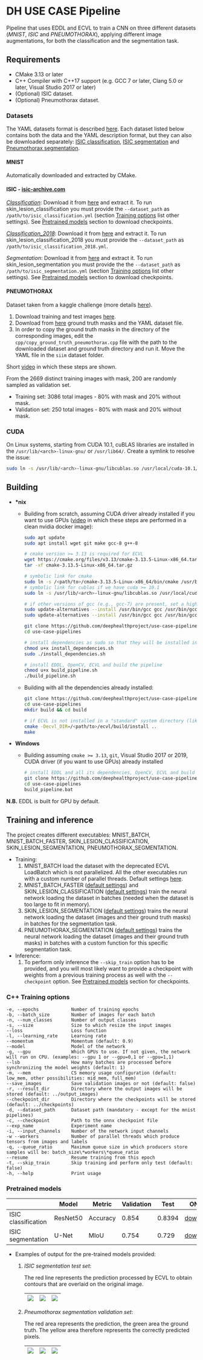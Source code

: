 # DH USE CASE Pipeline 

Pipeline that uses EDDL and ECVL to train a CNN on three different datasets (_MNIST_, _ISIC_ and _PNEUMOTHORAX_), applying different image augmentations, for both the classification and the segmentation task.

## Requirements
- CMake 3.13 or later
- C++ Compiler with C++17 support (e.g. GCC 7 or later, Clang 5.0 or later, Visual Studio 2017 or later)
- (Optional) ISIC dataset.
- (Optional) Pneumothorax dataset.

### Datasets
The YAML datasets format is described [here](https://github.com/deephealthproject/ecvl/wiki/DeepHealth-Toolkit-Dataset-Format). Each dataset listed below contains both the data and the YAML description format, but they can also be downloaded separately: [ISIC classification](datasets/isic_classification.yml), [ISIC segmentation](datasets/isic_segmentation.yml) and [Pneumothorax segmentation](datasets/pneumothorax.yml).


#### MNIST
Automatically downloaded and extracted by CMake.

#### ISIC - [isic-archive.com](https://challenge.isic-archive.com/challenges)

[_Classification_](https://challenge.isic-archive.com/landing/2019): Download it from [here](https://drive.google.com/uc?id=1TCE-uswZ41nlqMe5SWHoCGF7Mtq6r15A&export=download) and extract it. To run skin_lesion_classification you must provide the `--dataset_path` as `/path/to/isic_classification.yml` (section [Training options](#c-training-options) list other settings). See [Pretrained models](#pretrained-models) section to download checkpoints.

[_Classification_2018_](https://challenge.isic-archive.com/landing/2018/47): Download it from [here](https://drive.google.com/uc?id=15byB4RbfXv3-uVNdETRyAGWINMmBgYvI&export=download) and extract it. To run skin_lesion_classification_2018 you must provide the `--dataset_path` as `/path/to/isic_classification_2018.yml`.

_Segmentation_: Download it from [here](https://drive.google.com/uc?id=1RyYa32x9aqwd2kkQpCZ4Xa2h_VcgH3wI&export=download) and extract it. To run skin_lesion_segmentation you must provide the the `--dataset_path` as `/path/to/isic_segmentation.yml` (section [Training options](#c-training-options) list other settings). See [Pretrained models](#pretrained-models) section to download checkpoints.

#### PNEUMOTHORAX
Dataset taken from a kaggle challenge (more details [here](https://www.kaggle.com/c/siim-acr-pneumothorax-segmentation)).
  1. Download training and test images [here](https://www.kaggle.com/seesee/siim-train-test/download).
  1. Download from [here](https://drive.google.com/uc?id=1e9f0LzPB8euHRJLA5URknUFZHD-8AtE9&export=download) ground truth masks and the YAML dataset file.
  1. In order to copy the ground truth masks in the directory of the corresponding images, edit the `cpp/copy_ground_truth_pneumothorax.cpp` file with the path to the downloaded dataset and ground truth directory and run it. Move the YAML file in the `siim` dataset folder.
  
  Short [video](https://drive.google.com/uc?id=17qlmm9Jf_D3K4iB3Y9pfrpDssFxk2q69&export=download) in which these steps are shown.
  
From the 2669 distinct training images with mask, 200 are randomly sampled as validation set.
- Training set: 3086 total images - 80% with mask and 20% without mask.
- Validation set: 250 total images - 80% with mask and 20% without mask.


### CUDA
On Linux systems, starting from CUDA 10.1, cuBLAS libraries are installed in the `/usr/lib/<arch>-linux-gnu/` or `/usr/lib64/`. Create a symlink to resolve the issue:
```bash
sudo ln -s /usr/lib/<arch>-linux-gnu/libcublas.so /usr/local/cuda-10.1/lib64/libcublas.so
```

## Building

- **\*nix**
    - Building from scratch, assuming CUDA driver already installed if you want to use GPUs ([video](https://drive.google.com/uc?id=1xGPHIEXK-vzxEF0y8N148EhFud1Ackm4&export=download) in which these steps are performed in a clean nvidia docker image):
        ```bash
        sudo apt update
        sudo apt install wget git make gcc-8 g++-8

        # cmake version >= 3.13 is required for ECVL
        wget https://cmake.org/files/v3.13/cmake-3.13.5-Linux-x86_64.tar.gz
        tar -xf cmake-3.13.5-Linux-x86_64.tar.gz

        # symbolic link for cmake
        sudo ln -s /<path/to>/cmake-3.13.5-Linux-x86_64/bin/cmake /usr/bin/cmake
        # symbolic link for cublas if we have cuda >= 10.1
        sudo ln -s /usr/lib/<arch>-linux-gnu/libcublas.so /usr/local/cuda-10.1/lib64/libcublas.so

        # if other versions of gcc (e.g., gcc-7) are present, set a higher priority to gcc-8 so that it is chosen as the default
        sudo update-alternatives --install /usr/bin/gcc gcc /usr/bin/gcc-8 80 --slave /usr/bin/g++ g++ /usr/bin/g++-8
        sudo update-alternatives --install /usr/bin/gcc gcc /usr/bin/gcc-7 70 --slave /usr/bin/g++ g++ /usr/bin/g++-7

        git clone https://github.com/deephealthproject/use-case-pipelines.git
        cd use-case-pipelines

        # install dependencies as sudo so that they will be installed in "standard" system directories
        chmod u+x install_dependencies.sh
        sudo ./install_dependencies.sh

        # install EDDL, OpenCV, ECVL and build the pipeline
        chmod u+x build_pipeline.sh
        ./build_pipeline.sh
        ```

    - Building with all the dependencies already installed:
        ```bash
        git clone https://github.com/deephealthproject/use-case-pipelines.git
        cd use-case-pipelines
        mkdir build && cd build

        # if ECVL is not installed in a "standard" system directory (like /usr/local/) you have to provide the installation directory
        cmake -Decvl_DIR=/<path/to>/ecvl/build/install ..
        make
        ```
    
- **Windows**
    - Building assuming `cmake >= 3.13`, `git`, Visual Studio 2017 or 2019, CUDA driver (if you want to use GPUs) already installed 
        ```bash
        # install EDDL and all its dependencies, OpenCV, ECVL and build the pipeline
        git clone https://github.com/deephealthproject/use-case-pipelines.git
        cd use-case-pipelines
        build_pipeline.bat
        ```
    
**N.B.** EDDL is built for GPU by default.
    
## Training and inference

The project creates different executables: MNIST_BATCH, MNIST_BATCH_FASTER, SKIN_LESION_CLASSIFICATION, SKIN_LESION_SEGMENTATION, PNEUMOTHORAX_SEGMENTATION.

- Training:
    1. MNIST_BATCH load the dataset with the deprecated ECVL LoadBatch which is not parallelized. All the other executables run with a custom number of parallel threads. Default settings [here](https://github.com/deephealthproject/use-case-pipelines/blob/91a7b58904811fc475cdf61b4ade04c33fc085ae/cpp/mnist_batch.cpp#L18).
    1. MNIST_BATCH_FASTER ([default settings](https://github.com/deephealthproject/use-case-pipelines/blob/91a7b58904811fc475cdf61b4ade04c33fc085ae/cpp/mnist_batch_faster.cpp#L17)) and SKIN_LESION_CLASSIFICATION ([default settings](https://github.com/deephealthproject/use-case-pipelines/blob/91a7b58904811fc475cdf61b4ade04c33fc085ae/cpp/skin_lesion_classification.cpp#L111)) train the neural network loading the dataset in batches (needed when the dataset is too large to fit in memory).
    1. SKIN_LESION_SEGMENTATION ([default settings](https://github.com/deephealthproject/use-case-pipelines/blob/91a7b58904811fc475cdf61b4ade04c33fc085ae/cpp/skin_lesion_segmentation.cpp#L122)) trains the neural network loading the dataset (images and their ground truth masks) in batches for the segmentation task.
    1. PNEUMOTHORAX_SEGMENTATION ([default settings](https://github.com/deephealthproject/use-case-pipelines/blob/91a7b58904811fc475cdf61b4ade04c33fc085ae/cpp/pneumothorax_segmentation.cpp#L219)) trains the neural network loading the dataset (images and their ground truth masks) in batches with a custom function for this specific segmentation task.
- Inference:
    1. To perform only inference the `--skip_train` option has to be provided, and you will most likely want to provide a checkpoint with weights from a previous training process as well with the `--checkpoint` option. See [Pretrained models](#pretrained-models) section for checkpoints.

### C++ Training options
    -e, --epochs            Number of training epochs
    -b, --batch_size        Number of images for each batch
    -n, --num_classes       Number of output classes
    -s, --size              Size to which resize the input images
    --loss                  Loss function
    -l, --learning_rate     Learning rate
    --momentum              Momentum (default: 0.9)
    --model                 Model of the network
    -g, --gpu               Which GPUs to use. If not given, the network will run on CPU. (examples: --gpu 1 or --gpu=0,1 or --gpu=1,1)
    --lsb                   How many batches are processed before synchronizing the model weights (default: 1)
    -m, --mem               CS memory usage configuration (default: low_mem, other possibilities: mid_mem, full_mem)
    --save_images           Save validation images or not (default: false)
    -r, --result_dir        Directory where the output images will be stored (default: ../output_images)
    --checkpoint_dir        Directory where the checkpoints will be stored (default: ../checkpoints)
    -d, --dataset_path      Dataset path (mandatory - except for the mnist pipelines)
    -c, --checkpoint        Path to the onnx checkpoint file
    --exp_name              Experiment name
    -i, --input_channels    Number of the network input channels
    -w --workers            Number of parallel threads which produce tensors from images and labels
    -q, --queue_ratio       Maximum queue size in which producers store samples will be: batch_size\*workers\*queue_ratio
    --resume                Resume training from this epoch
    -t, --skip_train        Skip training and perform only test (default: false)
    -h, --help              Print usage

### Pretrained models

|                     |   Model    |   Metric   |  Validation  |  Test    |  ONNX  
----------------------|------------|------------|--------------|----------|---------------------------------------
| ISIC classification |   ResNet50    |  Accuracy  |  0.854  |  0.8394 | [download](https://drive.google.com/file/d/1KO2SBIrV3jx97-dh6qDw3eACqFdPz6TI/view?usp=sharing)
| ISIC segmentation   |  U-Net  |    MIoU    |  0.754  |  0.729  | [download](https://drive.google.com/uc?id=16Xu_w1LJa1m2f7SIDxInmS5lv6PN_s7G&export=download)

- Examples of output for the pre-trained models provided:
    1. *ISIC segmentation test set*:

       The red line represents the prediction processed by ECVL to obtain contours that are overlaid on the original image.

        ![](imgs/isic_1.png)  |  ![](imgs/isic_2.png)  |  ![](imgs/isic_3.png) 
        :----------------------|-------------------------|----------------------:
    1. *Pneumothorax segmentation validation set*:

       The red area represents the prediction, the green area the ground truth. The yellow area therefore represents the correctly predicted pixels.

       ![](imgs/pneumothorax_1.png) | ![](imgs/pneumothorax_2.png) | ![](imgs/pneumothorax_3.png)
       :----------------------------:|:-----------------------------:|:----------------------------:
